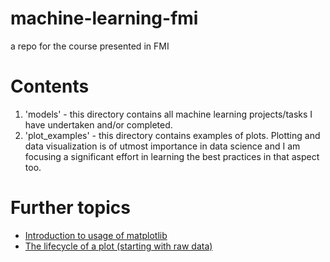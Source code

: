 # machine-learning-fmi
a repo for the course presented in FMI

# Contents

 1. 'models' - this directory contains all machine learning projects/tasks
	       I have undertaken and/or completed. 
 2. 'plot_examples' - this directory contains examples of plots. Plotting and
		      data visualization is of utmost importance in data science
		      and I am focusing a significant effort in learning the best
		      practices in that aspect too.


# Further topics

 - [Introduction to usage of matplotlib](http://matplotlib.org/tutorials/introductory/usage.html#sphx-glr-tutorials-introductory-usage-py)
 - [The lifecycle of a plot (starting with raw data)](http://matplotlib.org/tutorials/introductory/lifecycle.html#sphx-glr-tutorials-introductory-lifecycle-py)

